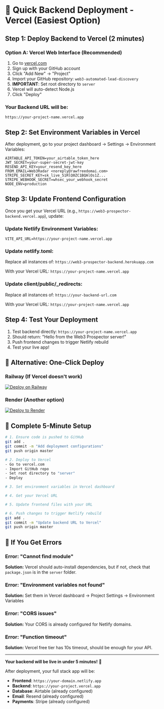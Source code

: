# 🚀 Quick Backend Deployment - Vercel (Easiest Option)

## Step 1: Deploy Backend to Vercel (2 minutes)

### Option A: Vercel Web Interface (Recommended)
1. Go to [vercel.com](https://vercel.com)
2. Sign up with your GitHub account
3. Click "Add New" → "Project"
4. Import your GitHub repository: `web3-automated-lead-discovery`
5. **IMPORTANT**: Set root directory to `server`
6. Vercel will auto-detect Node.js
7. Click "Deploy"

### Your Backend URL will be:
`https://your-project-name.vercel.app`

## Step 2: Set Environment Variables in Vercel
After deployment, go to your project dashboard → Settings → Environment Variables:

```
AIRTABLE_API_TOKEN=your_airtable_token_here
JWT_SECRET=your-super-secret-jwt-key
RESEND_API_KEY=your_resend_key_here
FROM_EMAIL=Web3Radar <noreply@rawfreedomai.com>
STRIPE_SECRET_KEY=sk_live_51RlQ0ZC1BQAlOs1Z...
STRIPE_WEBHOOK_SECRET=whsec_your_webhook_secret
NODE_ENV=production
```

## Step 3: Update Frontend Configuration

Once you get your Vercel URL (e.g., `https://web3-prospector-backend.vercel.app`), update:

### Update Netlify Environment Variables:
```
VITE_API_URL=https://your-project-name.vercel.app
```

### Update netlify.toml:
Replace all instances of:
`https://web3-prospector-backend.herokuapp.com`

With your Vercel URL:
`https://your-project-name.vercel.app`

### Update client/public/_redirects:
Replace all instances of:
`https://your-backend-url.com`

With your Vercel URL:
`https://your-project-name.vercel.app`

## Step 4: Test Your Deployment

1. Test backend directly: `https://your-project-name.vercel.app`
2. Should return: "Hello from the Web3 Prospector server!"
3. Push frontend changes to trigger Netlify rebuild
4. Test your live app!

## 🔧 Alternative: One-Click Deploy

### Railway (If Vercel doesn't work)
[![Deploy on Railway](https://railway.app/button.svg)](https://railway.app/new/template)

### Render (Another option)
[![Deploy to Render](https://render.com/images/deploy-to-render-button.svg)](https://render.com/deploy)

## 🎯 Complete 5-Minute Setup

```bash
# 1. Ensure code is pushed to GitHub
git add .
git commit -m "Add deployment configurations"
git push origin master

# 2. Deploy to Vercel
- Go to vercel.com
- Import GitHub repo
- Set root directory to "server"
- Deploy

# 3. Set environment variables in Vercel dashboard

# 4. Get your Vercel URL

# 5. Update frontend files with your URL

# 6. Push changes to trigger Netlify rebuild
git add .
git commit -m "Update backend URL to Vercel"
git push origin master
```

## 🚨 If You Get Errors

### Error: "Cannot find module"
**Solution:** Vercel should auto-install dependencies, but if not, check that `package.json` is in the `server` folder.

### Error: "Environment variables not found"
**Solution:** Set them in Vercel dashboard → Project Settings → Environment Variables

### Error: "CORS issues"
**Solution:** Your CORS is already configured for Netlify domains.

### Error: "Function timeout"
**Solution:** Vercel free tier has 10s timeout, should be enough for your API.

---

**Your backend will be live in under 5 minutes!** 🎉

After deployment, your full stack app will be:
- **Frontend**: `https://your-domain.netlify.app` 
- **Backend**: `https://your-project.vercel.app`
- **Database**: Airtable (already configured)
- **Email**: Resend (already configured)
- **Payments**: Stripe (already configured)